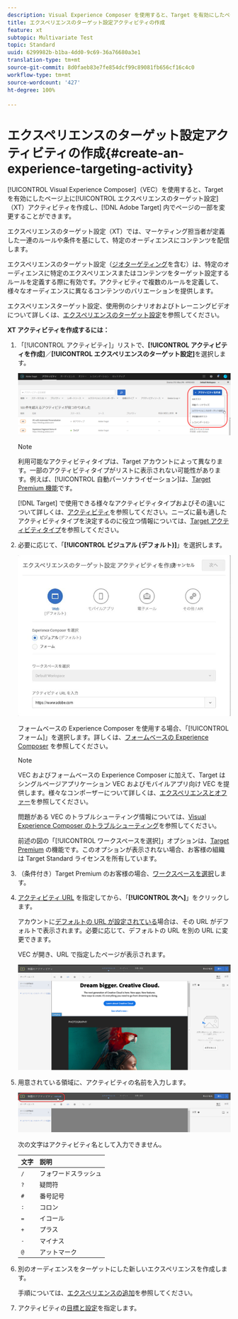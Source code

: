 ```yaml
---
description: Visual Experience Composer を使用すると、Target を有効にしたページ上にエクスペリエンスのターゲット設定（XT）アクティビティを作成し、Adobe Target 内でページの一部を変更できます。
title: エクスペリエンスのターゲット設定アクティビティの作成
feature: xt
subtopic: Multivariate Test
topic: Standard
uuid: 6299982b-b1ba-4dd0-9c69-36a76680a3e1
translation-type: tm+mt
source-git-commit: 8d0faeb83e7fe854dcf99c89081fb656cf16c4c0
workflow-type: tm+mt
source-wordcount: '427'
ht-degree: 100%

---
```



# エクスペリエンスのターゲット設定アクティビティの作成{#create-an-experience-targeting-activity}

[!UICONTROL Visual Experience Composer]（VEC）を使用すると、Target を有効にしたページ上に[!UICONTROL エクスペリエンスのターゲット設定]（XT）アクティビティを作成し、[!DNL Adobe Target] 内でページの一部を変更することができます。

エクスペリエンスのターゲット設定（XT）では、マーケティング担当者が定義した一連のルールや条件を基にして、特定のオーディエンスにコンテンツを配信します。

エクスペリエンスのターゲット設定（[ジオターゲティング](/help/c-target/c-audiences/c-target-rules/geo.md)を含む）は、特定のオーディエンスに特定のエクスペリエンスまたはコンテンツをターゲット設定するルールを定義する際に有効です。アクティビティで複数のルールを定義して、様々なオーディエンスに異なるコンテンツのバリエーションを提供します。

エクスペリエンスターゲット設定、使用例のシナリオおよびトレーニングビデオについて詳しくは、[エクスペリエンスのターゲット設定](/help/c-activities/t-experience-target/experience-target.md)を参照してください。

**XT アクティビティを作成するには：**

1. 「[!UICONTROL アクティビティ]」リストで、**[!UICONTROL アクティビティを作成]**／**[!UICONTROL エクスペリエンスのターゲット設定]**&#x200B;を選択します。

   ![アクティビティを作成／エクスペリエンスのターゲット設定](/help/c-activities/t-experience-target/t-xt-create/assets/xt_select-1.png)

   >[!NOTE]
   >
   >利用可能なアクティビティタイプは、Target アカウントによって異なります。一部のアクティビティタイプがリストに表示されない可能性があります。例えば、[!UICONTROL 自動パーソナライゼーション]は、[Target Premium 機能](/help/c-intro/intro.md#premium)です。
   >
   >[!DNL Target] で使用できる様々なアクティビティタイプおよびその違いについて詳しくは、[アクティビティ](../../../c-activities/activities.md#concept_D317A95A1AB54674BA7AB65C7985BA03)を参照してください。ニーズに最も適したアクティビティタイプを決定するのに役立つ情報については、[Target アクティビティタイプ](/help/c-activities/target-activities-guide.md)を参照してください。

1. 必要に応じて、「**[!UICONTROL ビジュアル (デフォルト)]**」を選択します。

   ![エクスペリエンスのターゲット設定アクティビティを作成ダイアログボックス](/help/c-activities/t-experience-target/t-xt-create/assets/form_url-new.png)

   フォームベースの Experience Composer を使用する場合、「[!UICONTROL フォーム]」を選択します。詳しくは、[フォームベースの Experience Composer](/help/c-experiences/form-experience-composer.md) を参照してください。

   >[!NOTE]
   >
   >VEC およびフォームベースの Experience Composer に加えて、Target はシングルページアプリケーション VEC およびモバイルアプリ向け VEC を提供します。様々なコンポーザーについて詳しくは、[エクスペリエンスとオファー](/help/c-experiences/experiences.md)を参照してください。
   >
   >問題がある VEC のトラブルシューティング情報については、[Visual Experience Composer のトラブルシューティング](/help/c-experiences/c-visual-experience-composer/r-troubleshoot-composer/troubleshoot-composer.md)を参照してください。
   >
   >前述の図の「[!UICONTROL ワークスペースを選択]」オプションは、[Target Premium](/help/c-intro/intro.md) の機能です。このオプションが表示されない場合、お客様の組織は Target Standard ライセンスを所有しています。

1. （条件付き）Target Premium のお客様の場合、[ワークスペースを選択](/help/administrating-target/c-user-management/property-channel/property-channel.md)します。

1. [アクティビティ URL](../../../c-activities/t-experience-target/t-xt-create/xt-activity-url.md#concept_D28549AAA0A14E3BB5F05F32BE8ABC90) を指定してから、「**[!UICONTROL 次へ]**」をクリックします。

   アカウントに[デフォルトの URL が設定されている](/help/administrating-target/visual-experience-composer-set-up.md)場合は、その URL がデフォルトで表示されます。必要に応じて、デフォルトの URL を別の URL に変更できます。

   VEC が開き、URL で指定したページが表示されます。

   ![VEC 内のエクスペリエンスのターゲット設定アクティビティ](/help/c-activities/t-experience-target/t-xt-create/assets/xt-in-vec.png)

1. 用意されている領域に、アクティビティの名前を入力します。

   ![「名前」フィールド](/help/c-activities/t-experience-target/t-xt-create/assets/xt_name-new.png)

   次の文字はアクティビティ名として入力できません。

   | 文字 | 説明 |
   |--- |--- |
   | `/` | フォワードスラッシュ |
   | `?` | 疑問符 |
   | `#` | 番号記号 |
   | `:` | コロン |
   | `=` | イコール |
   | `+` | プラス |
   | `-` | マイナス |
   | `@` | アットマーク |

1. 別のオーディエンスをターゲットにした新しいエクスペリエンスを作成します。

   手順については、[エクスペリエンスの追加](/help/c-activities/t-experience-target/t-xt-create/xt-add-experience.md)を参照してください。

1. アクティビティの[目標と設定](../../../c-activities/t-experience-target/t-xt-create/xt-goals-and-settings.md#reference_B25389FD6F3A4989801E740364B089CC)を指定します。